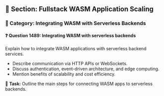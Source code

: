 ## 📘 Section: Fullstack WASM Application Scaling
### 🔹 Category: Integrating WASM with Serverless Backends
#### ❓ Question 1489: Integrating WASM with serverless backends

Explain how to integrate WASM applications with serverless backend services.

- Describe communication via HTTP APIs or WebSockets.
- Discuss authentication, event-driven architecture, and edge computing.
- Mention benefits of scalability and cost efficiency.

🔧 **Task:** Outline the main steps for connecting WASM apps to serverless backends.
